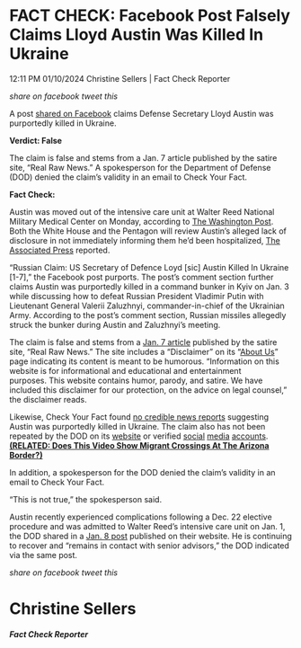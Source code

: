 FACT CHECK: Facebook Post Falsely Claims Lloyd Austin Was Killed In Ukraine
===========================================================================

12:11 PM 01/10/2024 Christine Sellers | Fact Check Reporter

_share on facebook_ _tweet this_

 

A post [shared on Facebook](https://www.facebook.com/chantal.dealcyone/posts/pfbid04ywN8CfdoMkd4qDa3SFjcU1xhrCfHiBzer7PqXQsiyojbagpVLaor6ysZtyWiJgjl) claims Defense Secretary Lloyd Austin was purportedly killed in Ukraine.

 

**Verdict: False**

The claim is false and stems from a Jan. 7 article published by the satire site, “Real Raw News.” A spokesperson for the Department of Defense (DOD) denied the claim’s validity in an email to Check Your Fact.

**Fact Check:**

 

Austin was moved out of the intensive care unit at Walter Reed National Military Medical Center on Monday, according to [The Washington Post](https://www.washingtonpost.com/national-security/2024/01/08/lloyd-austin-hospitalized/). Both the White House and the Pentagon will review Austin’s alleged lack of disclosure in not immediately informing them he’d been hospitalized, [The Associated Press](https://apnews.com/article/joe-biden-white-house-pentagon-lloyd-austin-8e888aaed905e2327501a237139c6f0e) reported.

“Russian Claim: US Secretary of Defence Loyd \[sic\] Austin Killed In Ukraine \[1-7\],” the Facebook post purports. The post’s comment section further claims Austin was purportedly killed in a command bunker in Kyiv on Jan. 3 while discussing how to defeat Russian President Vladimir Putin with Lieutenant General Valerii Zaluzhnyi, commander-in-chief of the Ukrainian Army. According to the post’s comment section, Russian missiles allegedly struck the bunker during Austin and Zaluzhnyi’s meeting.

The claim is false and stems from a [Jan. 7 article](https://realrawnews.com/2024/01/russian-claim-austin-dead-in-ukraine/) published by the satire site, “Real Raw News.” The site includes a “Disclaimer” on its “[About Us](https://realrawnews.com/about-us/)” page indicating its content is meant to be humorous. “Information on this website is for informational and educational and entertainment purposes. This website contains humor, parody, and satire. We have included this disclaimer for our protection, on the advice on legal counsel,” the disclaimer reads.

 

Likewise, Check Your Fact found [no credible news reports](https://www.google.com/search?sca_esv=596900420&q=lloyd+austin+killed+in+ukraine&tbm=nws&source=lnms&sa=X&ved=2ahUKEwi2i-6R1dCDAxVLhIkEHTX9AEgQ0pQJegQIChAB&biw=1534&bih=877&dpr=2) suggesting Austin was purportedly killed in Ukraine. The claim also has not been repeated by the DOD on its [website](https://search.usa.gov/search?query=lloyd%20austin%20killed%20in%20ukraine&affiliate=defensegov&utf8=%26%23x2713%3B) or verified [social](https://www.facebook.com/profile/100064688230749/search?q=lloyd%20austin%20killed%20in%20ukraine&filters=eyJycF9jcmVhdGlvbl90aW1lOjAiOiJ7XCJuYW1lXCI6XCJjcmVhdGlvbl90aW1lXCIsXCJhcmdzXCI6XCJ7XFxcInN0YXJ0X3llYXJcXFwiOlxcXCIyMDI0XFxcIixcXFwic3RhcnRfbW9udGhcXFwiOlxcXCIyMDI0LTFcXFwiLFxcXCJlbmRfeWVhclxcXCI6XFxcIjIwMjRcXFwiLFxcXCJlbmRfbW9udGhcXFwiOlxcXCIyMDI0LTEyXFxcIixcXFwic3RhcnRfZGF5XFxcIjpcXFwiMjAyNC0xLTFcXFwiLFxcXCJlbmRfZGF5XFxcIjpcXFwiMjAyNC0xMi0zMVxcXCJ9XCJ9IiwicnBfY2hyb25vX3NvcnQ6MCI6IntcIm5hbWVcIjpcImNocm9ub3NvcnRcIixcImFyZ3NcIjpcIlwifSJ9) [media](https://twitter.com/search?lang=en&q=%22lloyd%20austin%20killed%20in%20ukraine%22%20\(from%3ADeptofDefense\)%20lang%3Aen&src=typed_query) [accounts](https://www.instagram.com/deptofdefense/?hl=en). **[(RELATED: Does This Video Show Migrant Crossings At The Arizona Border?)](https://checkyourfact.com/2024/01/09/fact-check-migrant-crossings-arizona-border/)**

In addition, a spokesperson for the DOD denied the claim’s validity in an email to Check Your Fact.

“This is not true,” the spokesperson said.

Austin recently experienced complications following a Dec. 22 elective procedure and was admitted to Walter Reed’s intensive care unit on Jan. 1, the DOD shared in a [Jan. 8 post](https://www.defense.gov/News/News-Stories/Article/Article/3637155/austin-continues-recovery/) published on their website. He is continuing to recover and “remains in contact with senior advisors,” the DOD indicated via the same post.

_share on facebook_ _tweet this_

Christine Sellers
=================

##### Fact Check Reporter